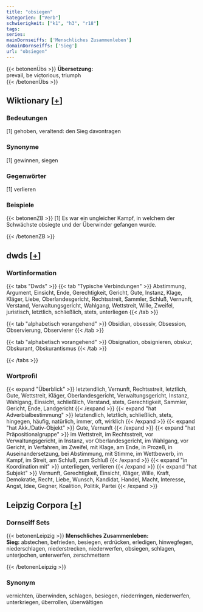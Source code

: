 ```yaml
---
title: "obsiegen"
kategorien: ["Verb"]
schwierigkeit: ["k1", "h3", "r18"]
tags:
series:
mainDornseiffs: ['Menschliches Zusammenleben']
domainDornseiffs: ['Sieg']
url: "obsiegen"
---
```


{{< betonenÜbs >}}
**Übersetzung:**  
prevail, be victorious, triumph  
{{< /betonenÜbs >}}

## Wiktionary [[+](https://de.wiktionary.org/wiki/obsiegen)]

### Bedeutungen
[1] gehoben, veraltend: den Sieg davontragen  

### Synonyme
[1] gewinnen, siegen  

### Gegenwörter
[1] verlieren  

### Beispiele
{{< betonenZB >}}
[1] Es war ein ungleicher Kampf, in welchem der Schwächste obsiegte und der Überwinder gefangen wurde.  

{{< /betonenZB >}}


## dwds [[+](https://www.dwds.de/wb/obsiegen)]

### Wortinformation
{{< tabs "Dwds" >}}
{{< tab "Typische Verbindungen" >}}
Abstimmung, Argument, Einsicht, Ende, Gerechtigkeit, Gericht, Gute, Instanz, Klage, Kläger, Liebe, Oberlandesgericht, Rechtsstreit, Sammler, Schluß, Vernunft, Verstand, Verwaltungsgericht, Wahlgang, Wettstreit, Wille, Zweifel, juristisch, letztlich, schließlich, stets, unterliegen
{{< /tab >}}

{{< tab "alphabetisch vorangehend" >}}
Obsidian, obsessiv, Obsession, Observierung, Observierer
{{< /tab >}}

{{< tab "alphabetisch vorangehend" >}}
Obsignation, obsignieren, obskur, Obskurant, Obskurantismus
{{< /tab >}}

{{< /tabs >}}

### Wortprofil
{{< expand "Überblick" >}} letztendlich, Vernunft, Rechtsstreit, letztlich, Gute, Wettstreit, Kläger, Oberlandesgericht, Verwaltungsgericht, Instanz, Wahlgang, Einsicht, schließlich, Verstand, stets, Gerechtigkeit, Sammler, Gericht, Ende, Landgericht {{< /expand >}}
{{< expand "hat Adverbialbestimmung" >}} letztendlich, letztlich, schließlich, stets, hingegen, häufig, natürlich, immer, oft, wirklich {{< /expand >}}
{{< expand "hat Akk./Dativ-Objekt" >}} Gute, Vernunft {{< /expand >}}
{{< expand "hat Präpositionalgruppe" >}} im Wettstreit, im Rechtsstreit, vor Verwaltungsgericht, in Instanz, vor Oberlandesgericht, im Wahlgang, vor Gericht, in Verfahren, im Zweifel, mit Klage, am Ende, in Prozeß, in Auseinandersetzung, bei Abstimmung, mit Stimme, im Wettbewerb, im Kampf, im Streit, am Schluß, zum Schluß {{< /expand >}}
{{< expand "in Koordination mit" >}} unterliegen, verlieren {{< /expand >}}
{{< expand "hat Subjekt" >}} Vernunft, Gerechtigkeit, Einsicht, Kläger, Wille, Kraft, Demokratie, Recht, Liebe, Wunsch, Kandidat, Handel, Macht, Interesse, Angst, Idee, Gegner, Koalition, Politik, Partei {{< /expand >}}

## Leipzig Corpora [[+](https://corpora.uni-leipzig.de/en/res?word=obsiegen&corpusId=deu_newscrawl-public_2018)]

### Dornseiff Sets
{{< betonenLeipzig >}}
**Menschliches Zusammenleben:**  
**Sieg:** abstechen, befrieden, besiegen, erdrücken, erledigen, hinwegfegen, niederschlagen, niederstrecken, niederwerfen, obsiegen, schlagen, unterjochen, unterwerfen, zerschmettern  

{{< /betonenLeipzig >}}

### Synonym
vernichten, überwinden, schlagen, besiegen, niederringen, niederwerfen, unterkriegen, überrollen, überwältigen

